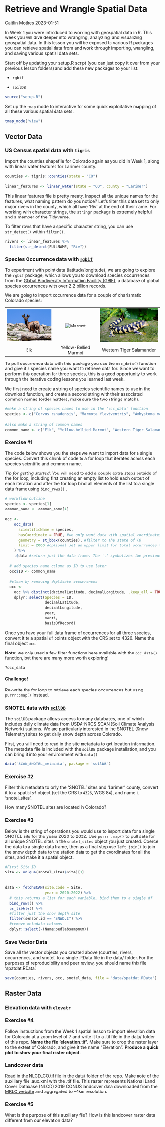 Retrieve and Wrangle Spatial Data
================
Caitlin Mothes
2023-01-31

In Week 1 you were introduced to working with geospatial data in R. This
week you will dive deeper into wrangling, analyzing, and visualizing
geospatial data. In this lesson you will be exposed to various R
packages you can retrieve spatial data from and work through importing,
wrangling, and saving various spatial data sets.

Start off by updating your setup.R script (you can just copy it over
from your previous lesson folders) and add these new packages to your
list:

- `rgbif`

- `soilDB`

``` r
source("setup.R")
```

Set up the `tmap` mode to interactive for some quick exploitative
mapping of all these various spatial data sets.

``` r
tmap_mode("view")
```

## Vector Data

### US Census spatial data with `tigris`

Import the counties shapefile for Colorado again as you did in Week 1,
along with linear water features for Larimer county.

``` r
counties <- tigris::counties(state = "CO")

linear_features <- linear_water(state = "CO", county = "Larimer")
```

This linear features file is pretty meaty. Inspect all the unique names
for the features, what naming pattern do you notice? Let’s filter this
data set to only major rivers in the county, which all have ‘Riv’ at the
end of their name. For working with character strings, the `stringr`
package is extremely helpful and a member of the Tidyverse.

To filter rows that have a specific character string, you can use
`str_detect()` within `filter()`.

``` r
rivers <- linear_features %>% 
  filter(str_detect(FULLNAME, "Riv"))
```

### Species Occurrence data with [`rgbif`](https://docs.ropensci.org/rgbif/)

To experiment with point data (latitude/longitude), we are going to
explore the `rgbif` package, which allows you to download species
occurrences from the [Global Biodiversity Information Facility
(GBIF)](https://www.gbif.org/), a database of global species occurrences
with over 2.2 billion records.

We are going to import occurrence data for a couple of charismatic
Colorado species:

|                                                    |                                                          |                                                                  |
|:--------------------------------------------------:|:--------------------------------------------------------:|:----------------------------------------------------------------:|
| <img src="images/elk.jpg" alt="Elk" width="173" /> | <img src="images/marmot.jpg" alt="Marmot" width="173" /> | <img src="images/salamander.jpg" alt="Salamander" width="215" /> |
|                        Elk                         |                  Yellow-Bellied Marmot                   |                     Western Tiger Salamander                     |

To pull occurrence data with this package you use the `occ_data()`
function and give it a species name you want to retrieve data for. Since
we want to perform this operation for three species, this is a good
opportunity to work through the iterative coding lessons you learned
last week.

We first need to create a string of species scientific names to use in
the download function, and create a second string with their associated
common names (order matters, make sure the two strings match).

``` r
#make a string of species names to use in the 'occ_data' function
species <- c("Cervus canadensis", "Marmota flaviventris", "Ambystoma mavortium")

#also make a string of common names
common_name <- c("Elk", "Yellow-bellied Marmot", "Western Tiger Salamander")
```

### Exercise \#1

The code below shows you the steps we want to import data for a single
species. Convert this chunk of code to a for loop that iterates across
each species scientific and common name.

*Tip for getting started*: You will need to add a couple extra steps
outside of the for loop, including first creating an empty list to hold
each output of each iteration and after the for loop bind all elements
of the list to a single data frame using `bind_rows()` .

``` r
# workflow outline
species <- species[1]
common_name <- common_name[1]

occ <-
    occ_data(
      scientificName = species,
      hasCoordinate = TRUE, #we only want data with spatial coordinates
      geometry = st_bbox(counties), #filter to the state of CO
      limit = 2000 #optional set an upper limit for total occurrences to download
    ) %>%
    .$data #return just the data frame. The '.' symbolizes the previous function's output. 
  
  # add species name column as ID to use later
  occ$ID <- common_name
  
  #clean by removing duplicate occurrences
  occ <-
    occ %>% distinct(decimalLatitude, decimalLongitude, .keep_all = TRUE) %>%
    dplyr::select(Species = ID,
                  decimalLatitude,
                  decimalLongitude,
                  year,
                  month,
                  basisOfRecord) 
```

Once you have your full data frame of occurrences for all three species,
convert it to a spatial `sf` points object with the CRS set to 4326.
Name the final object `occ`.

**Note**: we only used a few filter functions here available with the
`occ_data()` function, but there are many more worth exploring!

``` r
?occ_data
```

#### Challenge!

Re-write the for loop to retrieve each species occurrences but using
`purrr::map()` instead.

### SNOTEL data with [`soilDB`](http://ncss-tech.github.io/soilDB/)

The `soilDB` package allows access to many databases, one of which
includes daily climate data from USDA-NRCS SCAN (Soil Climate Analysis
Network) stations. We are particularly interested in the SNOTEL (Snow
Telemetry) sites to get daily snow depth across Colorado.

First, you will need to read in the site metadata to get location
information. The metadata file is included with the `soilDB` package
installation, and you can bring it into your environment with `data()`

``` r
data('SCAN_SNOTEL_metadata', package = 'soilDB')
```

### Exercise \#2

Filter this metadata to only the ‘SNOTEL’ sites and ‘Larimer’ county,
convert it to a spatial `sf` object (set the CRS to `4326`, WGS 84), and
name it ‘snotel_sites’.

How many SNOTEL sites are located in Colorado?

### Exercise \#3

Below is the string of operations you would use to import data for a
single SNOTEL site for the years 2020 to 2022. Use `purrr::map()` to
pull data for all unique SNOTEL sites in the `snotel_sites` object you
just created. Coerce the data to a single data frame, then as a final
step use `left_join()` to join the snow depth data to the station data
to get the coordinates for all the sites, and make it a spatial object.

``` r
#First Site ID
Site <- unique(snotel_sites$Site)[1]


data <- fetchSCAN(site.code = Site, 
                  year = 2020:2022) %>%
  # this returns a list for each variable, bind them to a single df
  bind_rows() %>%
  as_tibble() %>%
  #filter just the snow depth site
  filter(sensor.id == "SNWD.I") %>% 
  #remove metadata columns
  dplyr::select(-(Name:pedlabsampnum))
```

### Save Vector Data

Save all the vector objects you created above (counties, rivers,
occurrences, and snotel) to a single .RData file in the data/ folder.
For the purposes of reproducibility and peer review, you should name
this file ‘spatdat.RData’.

``` r
save(counties, rivers, occ, snotel_data, file = "data/spatdat.RData")
```

## Raster Data

### Elevation data with `elevatr`

### Exercise \#4

Follow instructions from the Week 1 spatial lesson to import elevation
data for Colorado at a zoom level of 7 and write it to a .tif file in
the data/ folder of this repo. **Name the file ‘elevation.tif’**. Make
sure to crop the raster layer to the extent of Colorado, and give it the
name “Elevation”. **Produce a quick plot to show your final raster
object**.

### Landcover data

Read in the NLCD_CO.tif file in the data/ folder of the repo. Make note
of the auxillary file .aux.xml with the .tif file. This raster
represents National Land Cover Database (NLCD) 2019 CONUS landcover data
downloaded from the [MRLC
website](https://www.mrlc.gov/data/nlcd-2019-land-cover-conus) and
aggregated to \~1km resolution.

### Exercise \#5

What is the purpose of this auxiliary file? How is this landcover raster
data different from our elevation data?
